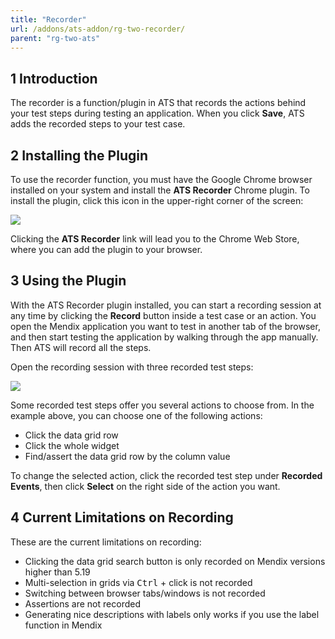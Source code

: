 ```yaml
---
title: "Recorder"
url: /addons/ats-addon/rg-two-recorder/
parent: "rg-two-ats"
---
```


## 1 Introduction

The recorder is a function/plugin in ATS that records the actions behind your test steps during testing an application. When you click **Save**, ATS adds the recorded steps to your test case.

## 2 Installing the Plugin

To use the recorder function, you must have the Google Chrome browser installed on your system and install the **ATS Recorder** Chrome plugin. To install the plugin, click this icon in the upper-right corner of the screen:

![](/attachments/addons/ats-addon/rg-ats/rg-two-ats/rg-two-recorder/information-icon.png)

Clicking the **ATS Recorder** link will lead you to the Chrome Web Store, where you can add the plugin to your browser.

## 3 Using the Plugin

With the ATS Recorder plugin installed, you can start a recording session at any time by clicking the **Record** button inside a test case or an action. You open the Mendix application you want to test in another tab of the browser, and then start testing the application by walking through the app manually. Then ATS will record all the steps.

Open the recording session with three recorded test steps:

![](/attachments/addons/ats-addon/rg-ats/rg-two-ats/rg-two-recorder/recording.png)

Some recorded test steps offer you several actions to choose from. In the example above, you can choose one of the following actions:

* Click the data grid row
* Click the whole widget
* Find/assert the data grid row by the column value

To change the selected action, click the recorded test step under **Recorded Events**, then click **Select** on the right side of the action you want.

## 4 Current Limitations on Recording

These are the current limitations on recording:

* Clicking the data grid search button is only recorded on Mendix versions higher than 5.19
* Multi-selection in grids via <kbd>Ctrl</kbd> + click is not recorded
* Switching between browser tabs/windows is not recorded
* Assertions are not recorded
* Generating nice descriptions with labels only works if you use the label function in Mendix
